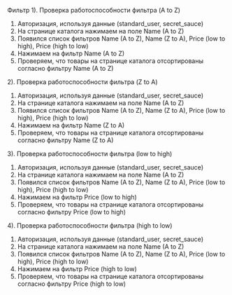 Фильтр
1). Проверка работоспособности фильтра (A to Z)
1. Авторизация, используя данные (standard_user, secret_sauce)
2. На странице каталога нажимаем на поле Name (A to Z)
3. Появился список фильтров Name (A to Z), Name (Z to A), Price (low to high), Price (high to low)
4. Нажимаем на фильтр Name (A to Z)
5. Проверяем, что товары на странице каталога отсортированы согласно фильтру Name (A to Z)

2). Проверка работоспособности фильтра (Z to A)
1. Авторизация, используя данные (standard_user, secret_sauce)
2. На странице каталога нажимаем на поле Name (A to Z)
3. Появился список фильтров Name (A to Z), Name (Z to A), Price (low to high), Price (high to low)
4. Нажимаем на фильтр Name (Z to A)
5. Проверяем, что товары на странице каталога отсортированы согласно фильтру Name (Z to A)

3). Проверка работоспособности фильтра (low to high)
1. Авторизация, используя данные (standard_user, secret_sauce)
2. На странице каталога нажимаем на поле Name (A to Z)
3. Появился список фильтров Name (A to Z), Name (Z to A), Price (low to high), Price (high to low)
4. Нажимаем на фильтр Price (low to high)
5. Проверяем, что товары на странице каталога отсортированы согласно фильтру Price (low to high)

4). Проверка работоспособности фильтра (high to low)
1. Авторизация, используя данные (standard_user, secret_sauce)
2. На странице каталога нажимаем на поле Name (A to Z)
3. Появился список фильтров Name (A to Z), Name (Z to A), Price (low to high), Price (high to low)
4. Нажимаем на фильтр Price (high to low)
5. Проверяем, что товары на странице каталога отсортированы согласно фильтру Price (high to low)